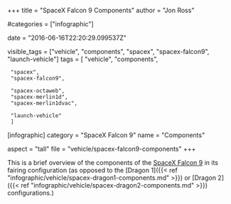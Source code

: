 +++
title = "SpaceX Falcon 9 Components"
author = "Jon Ross"

#categories = ["infographic"]

date = "2016-06-16T22:20:29.099537Z"

visible_tags = ["vehicle", "components", "spacex", "spacex-falcon9", "launch-vehicle"]
tags = [
     "vehicle",
     "components",

     "spacex",
     "spacex-falcon9",

     "spacex-octaweb",
     "spacex-merlin1d",
     "spacex-merlin1dvac",
     
     "launch-vehicle"
     ]

[infographic]
category = "SpaceX Falcon 9"
name = "Components"

aspect = "tall"
file = "vehicle/spacex-falcon9-components"
+++

This is a brief overview of the components of the
[SpaceX Falcon 9](/tags/spacex-falcon9/) in its fairing configuration
(as opposed to the
[Dragon 1]({{< ref "infographic/vehicle/spacex-dragon1-components.md" >}}) or
[Dragon 2]({{< ref "infographic/vehicle/spacex-dragon2-components.md" >}}) configurations.)

<!--more-->

